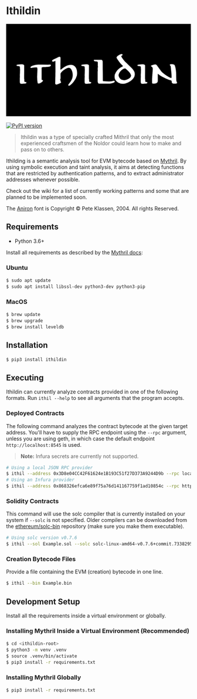 # Ithildin

![Ithildin Logo](https://raw.githubusercontent.com/metagon/ithildin/master/assets/ithildin_logo.png)

[![PyPI version](https://badge.fury.io/py/ithildin.svg)](https://badge.fury.io/py/ithildin)

> Ithildin was a type of specially crafted Mithril that only the most experienced craftsmen of the Noldor could learn how to make and pass on to others.

Ithilding is a semantic analysis tool for EVM bytecode based on [Mythril](https://github.com/ConsenSys/mythril).
By using symbolic execution and taint analysis, it aims at detecting functions that are restricted by authentication patterns, and to extract administrator addresses whenever possible.

Check out the wiki for a list of currently working patterns and some that are planned to be implemented soon.

The [Aniron](https://thehutt.de/tolkien/fonts/aniron/readme.html) font is Copyright &copy; Pete Klassen, 2004. All rights Reserved.

## Requirements

- Python 3.6+

Install all requirements as described by the [Mythril docs](https://mythril-classic.readthedocs.io/en/master/installation.html):

### Ubuntu
```bash
$ sudo apt update
$ sudo apt install libssl-dev python3-dev python3-pip
```

### MacOS

```bash
$ brew update
$ brew upgrade
$ brew install leveldb
```

## Installation

```bash
$ pip3 install ithildin
```

## Executing

Ithildin can currently analyze contracts provided in one of the following formats.
Run `ithil --help` to see all arguments that the program accepts.

### Deployed Contracts

The following command analyzes the contract bytecode at the given target address.
You'll have to supply the RPC endpoint using the `--rpc` argument, unless you are using geth, in which case the default endpoint `http://localhost:8545` is used.

> **Note:** Infura secrets are currently not supported.

```bash
# Using a local JSON RPC provider
$ ithil --address 0x3D8e04CC42F61624e1B193C51f27D373A9244D9b --rpc localhost:7545
# Using an Infura provider
$ ithil --address 0x868326efca6e89f75a76d141167759f1ad10854c --rpc https://mainnet.infura.io/v3/<project-id>
```

### Solidity Contracts

This command will use the solc compiler that is currently installed on your system if `--solc` is not specified.
Older compilers can be downloaded from the [ethereum/solc-bin](https://github.com/ethereum/solc-bin) repository (make sure you make them executable).

```bash
# Using solc version v0.7.6
$ ithil --sol Example.sol --solc solc-linux-amd64-v0.7.6+commit.7338295f
```

### Creation Bytecode Files

Provide a file containing the EVM (creation) bytecode in one line.

```bash
$ ithil --bin Example.bin
```

## Development Setup

Install all the requirements inside a virtual environment or globally.

### Installing Mythril Inside a Virtual Environment (Recommended)

```bash
$ cd <ithildin-root>
$ python3 -m venv .venv
$ source .venv/bin/activate
$ pip3 install -r requirements.txt
```

### Installing Mythril Globally

```bash
$ pip3 install -r requirements.txt
```
